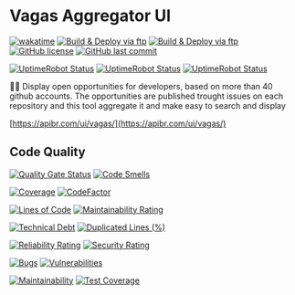 # Vagas Aggregator UI

[![wakatime](https://wakatime.com/badge/github/ApiBR/vagas-aggregator-ui.svg)](https://wakatime.com/badge/github/ApiBR/vagas-aggregator-ui)
[![Build & Deploy via ftp](https://github.com/ApiBR/vagas-aggregator-ui/actions/workflows/sonarcloud.yml/badge.svg)](https://github.com/ApiBR/vagas-aggregator-ui/actions/workflows/sonarcloud.yml)
[![Build & Deploy via ftp](https://github.com/ApiBR/vagas-aggregator-ui/actions/workflows/deploy.yml/badge.svg)](https://github.com/ApiBR/vagas-aggregator-ui/actions/workflows/deploy.yml)
[![GitHub license](https://img.shields.io/github/license/ApiBR/vagas-aggregator-ui)](https://github.com/ApiBR/vagas-aggregator-ui)
[![GitHub last commit](https://img.shields.io/github/last-commit/ApiBR/vagas-aggregator-ui/main)](https://github.com/ApiBR/vagas-aggregator-ui)


[![UptimeRobot Status](https://badgen.net/uptime-robot/status/m794010887-30ce08819368a342a367a412)](https://stats.uptimerobot.com/O7lYOCOP)
[![UptimeRobot Status](https://badgen.net/uptime-robot/month/m794010887-30ce08819368a342a367a412)](https://stats.uptimerobot.com/O7lYOCOP)
[![UptimeRobot Status](https://badgen.net/uptime-robot/response/m794010887-30ce08819368a342a367a412)](https://stats.uptimerobot.com/O7lYOCOP)

📝🏢 Display open opportunities for developers, based on more than 40 github accounts. The opportunities are published trought issues on each repository and this tool aggregate it and make easy to search and display

[https://apibr.com/ui/vagas/](https://apibr.com/ui/vagas/)

## Code Quality

[![Quality Gate Status](https://sonarcloud.io/api/project_badges/measure?project=ApiBR_vagas-aggregator-ui&metric=alert_status)](https://sonarcloud.io/dashboard?id=ApiBR_vagas-aggregator-ui) [![Code Smells](https://sonarcloud.io/api/project_badges/measure?project=ApiBR_vagas-aggregator-ui&metric=code_smells)](https://sonarcloud.io/dashboard?id=ApiBR_vagas-aggregator-ui) 

[![Coverage](https://sonarcloud.io/api/project_badges/measure?project=ApiBR_vagas-aggregator-ui&metric=coverage)](https://sonarcloud.io/summary/new_code?id=ApiBR_vagas-aggregator-ui)
[![CodeFactor](https://www.codefactor.io/repository/github/ApiBR/vagas-aggregator-ui/badge)](https://www.codefactor.io/repository/github/ApiBR/vagas-aggregator-ui)

[![Lines of Code](https://sonarcloud.io/api/project_badges/measure?project=ApiBR_vagas-aggregator-ui&metric=ncloc)](https://sonarcloud.io/dashboard?id=ApiBR_vagas-aggregator-ui)
[![Maintainability Rating](https://sonarcloud.io/api/project_badges/measure?project=ApiBR_vagas-aggregator-ui&metric=sqale_rating)](https://sonarcloud.io/dashboard?id=ApiBR_vagas-aggregator-ui)

[![Technical Debt](https://sonarcloud.io/api/project_badges/measure?project=ApiBR_vagas-aggregator-ui&metric=sqale_index)](https://sonarcloud.io/dashboard?id=ApiBR_vagas-aggregator-ui)
[![Duplicated Lines (%)](https://sonarcloud.io/api/project_badges/measure?project=ApiBR_vagas-aggregator-ui&metric=duplicated_lines_density)](https://sonarcloud.io/dashboard?id=ApiBR_vagas-aggregator-ui)

[![Reliability Rating](https://sonarcloud.io/api/project_badges/measure?project=ApiBR_vagas-aggregator-ui&metric=reliability_rating)](https://sonarcloud.io/dashboard?id=ApiBR_vagas-aggregator-ui)
[![Security Rating](https://sonarcloud.io/api/project_badges/measure?project=ApiBR_vagas-aggregator-ui&metric=security_rating)](https://sonarcloud.io/dashboard?id=ApiBR_vagas-aggregator-ui)

[![Bugs](https://sonarcloud.io/api/project_badges/measure?project=ApiBR_vagas-aggregator-ui&metric=bugs)](https://sonarcloud.io/dashboard?id=ApiBR_vagas-aggregator-ui)
[![Vulnerabilities](https://sonarcloud.io/api/project_badges/measure?project=ApiBR_vagas-aggregator-ui&metric=vulnerabilities)](https://sonarcloud.io/dashboard?id=ApiBR_vagas-aggregator-ui)

[![Maintainability](https://api.codeclimate.com/v1/badges/7dbcce93cdf27d48a100/maintainability)](https://codeclimate.com/github/ApiBR/vagas-aggregator-ui/maintainability)
[![Test Coverage](https://api.codeclimate.com/v1/badges/7dbcce93cdf27d48a100/test_coverage)](https://codeclimate.com/github/ApiBR/vagas-aggregator-ui/test_coverage)
